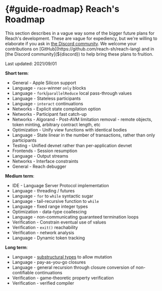 


# {#guide-roadmap} Reach's Roadmap

This section describes in a vague way some of the bigger future plans for Reach's development.
These are vague for expediency, but we're willing to elaborate if you ask in [the Discord community](${discord}).
We welcome your contributions on [GitHub](https://github.com/reach-sh/reach-lang) and in [the Discord community](${discord}) to help bring these plans to fruition.

Last updated: 2021/09/01

**Short term**:
+ General - Apple Silicon support
+ Language - `race`-winner `only` blocks
+ Language - `fork`/`parallelReduce` local pass-through values
+ Language - Stateless participants
+ Language - `interact` continuations
+ Networks - Explicit state compilation option
+ Networks - Participant fast catch-up
+ Networks - Algorand - Post-AVM limitation removal - remote objects, token minting, arbitrary contract length, etc
+ Optimization - Unify view functions with identical bodies
+ Language - State linear in the number of transactions, rather than only participants
+ Testing - Unified devnet rather than per-application devnet
+ Frontends - Session resumption
+ Language - Output streams
+ Networks - Interface constraints
+ General - Reach debugger


**Medium term**:
+ IDE - Language Server Protocol implementation
+ Language - threading / futures
+ Language - `for` to `while` syntactic sugar
+ Language - tail-recursive function to `while`
+ Language - fixed range integer types
+ Optimization - data-type coallescing
+ Language - non-communicating guaranteed termination loops
+ Verification - Constrain eventual use of values
+ Verification - `exit()` reachability
+ Verification - network analysis
+ Language - Dynamic token tracking


**Long term**:
+ Language - [substructural types](https://en.wikipedia.org/wiki/Substructural_type_system) to allow mutation
+ Language - pay-as-you-go closures
+ Language - general recursion through closure conversion of non-contifiable continuations
+ Verification - game-theoretic property verification
+ Verification - verified compiler


